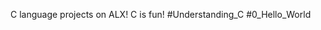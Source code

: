 
C language projects on ALX!
C is fun!
#Understanding_C 
#0_Hello_World 




































































